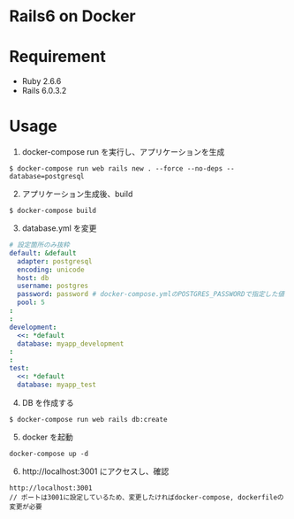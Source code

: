# Rails6 on Docker

# Requirement

- Ruby 2.6.6
- Rails 6.0.3.2

# Usage

1. docker-compose run を実行し、アプリケーションを生成

```
$ docker-compose run web rails new . --force --no-deps --database=postgresql
```

2. アプリケーション生成後、build

```
$ docker-compose build
```

3. database.yml を変更

```yml
# 設定箇所のみ抜粋
default: &default
  adapter: postgresql
  encoding: unicode
  host: db
  username: postgres
  password: password # docker-compose.ymlのPOSTGRES_PASSWORDで指定した値
  pool: 5
:
:
development:
  <<: *default
  database: myapp_development
:
:
test:
  <<: *default
  database: myapp_test
```

4. DB を作成する

```
$ docker-compose run web rails db:create
```

5. docker を起動

```
docker-compose up -d
```

6. http://localhost:3001 にアクセスし、確認

```
http://localhost:3001
// ポートは3001に設定しているため、変更したければdocker-compose, dockerfileの変更が必要
```
